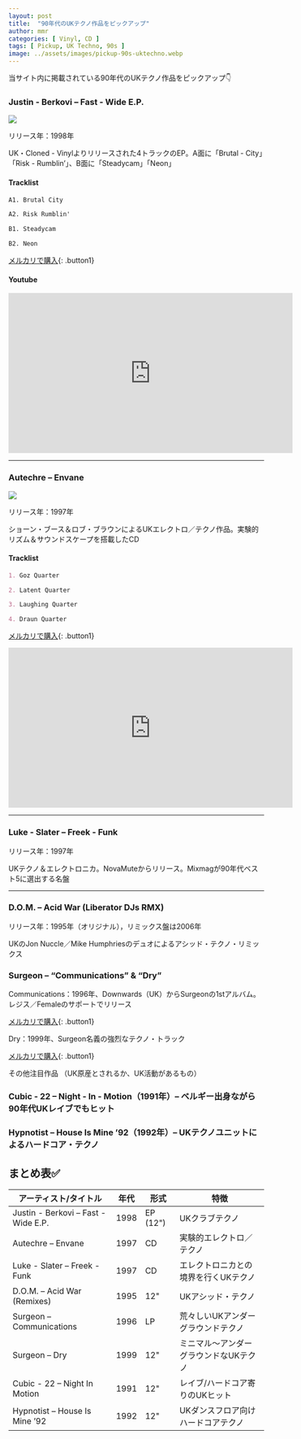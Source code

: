 ```yaml
---
layout: post
title:  "90年代のUKテクノ作品をピックアップ"
author: mmr
categories: [ Vinyl, CD ]
tags: [ Pickup, UK Techno, 90s ]
image: ../assets/images/pickup-90s-uktechno.webp
---
```


当サイト内に掲載されている90年代のUKテクノ作品をピックアップ👇

### Justin - Berkovi – Fast - Wide E.P.
<a href="https://jp.mercari.com/item/m73468913640?afid=6142608987"><img src="../assets/images/Justin%20Berkovi%20%E2%80%93%20Fast-%20Wide%20E.P.jpg"></a>

リリース年：1998年

UK・Cloned - Vinylよりリリースされた4トラックのEP。A面に「Brutal - City」「Risk - Rumblin’」、B面に「Steadycam」「Neon」

#### Tracklist
```md
A1. Brutal City

A2. Risk Rumblin'

B1. Steadycam

B2. Neon
```


[メルカリで購入](https://jp.mercari.com/item/m73468913640?afid=6142608987){: .button1}


#### Youtube
<iframe width="560" height="315" src="https://www.youtube.com/embed/raRKgT5VRTA?si=v5q8VH9ArbzfZiQ3" title="YouTube video player" frameborder="0" allow="accelerometer; autoplay; clipboard-write; encrypted-media; gyroscope; picture-in-picture; web-share" referrerpolicy="strict-origin-when-cross-origin" allowfullscreen=""></iframe>


<hr>

### Autechre – Envane
<a href="https://jp.mercari.com/item/m70361302879?afid=6142608987"><img src="../assets/images/Autechre%20%E2%80%93%20Envane.jpg"></a>

リリース年：1997年

ショーン・ブース＆ロブ・ブラウンによるUKエレクトロ／テクノ作品。実験的リズム＆サウンドスケープを搭載したCD

#### Tracklist
```md
1. Goz Quarter

2. Latent Quarter

3. Laughing Quarter

4. Draun Quarter
```

[メルカリで購入](https://jp.mercari.com/item/m70361302879?afid=6142608987){: .button1}

<iframe width="560" height="315" src="https://www.youtube.com/embed/K-og9vy8UE4?si=zbF37a-X46jSEK-1" title="YouTube video player" frameborder="0" allow="accelerometer; autoplay; clipboard-write; encrypted-media; gyroscope; picture-in-picture; web-share" referrerpolicy="strict-origin-when-cross-origin" allowfullscreen></iframe>

<hr>


### Luke - Slater – Freek - Funk

リリース年：1997年

UKテクノ＆エレクトロニカ。NovaMuteからリリース。Mixmagが90年代ベスト5に選出する名盤



<hr>

### D.O.M. – Acid War (Liberator DJs RMX)
リリース年：1995年（オリジナル），リミックス盤は2006年

UKのJon Nuccle／Mike Humphriesのデュオによるアシッド・テクノ・リミックス


### Surgeon – “Communications” & “Dry”

Communications：1996年、Downwards（UK）からSurgeonの1stアルバム。レジス／Femaleのサポートでリリース

[メルカリで購入](https://jp.mercari.com/item/m27019476665?afid=6142608987){: .button1}

Dry：1999年、Surgeon名義の強烈なテクノ・トラック

[メルカリで購入](https://jp.mercari.com/item/m27019476665?afid=6142608987){: .button1}

その他注目作品
（UK原産とされるか、UK活動があるもの）

### Cubic - 22 – Night - In - Motion（1991年）– ベルギー出身ながら90年代UKレイブでもヒット

### Hypnotist – House Is Mine ’92（1992年）– UKテクノユニットによるハードコア・テクノ


## まとめ表✅


| アーティスト/タイトル | 年代 | 形式 | 特徴 |
|-------------------------- | --------- | ------- | -----------
|Justin - Berkovi – Fast - Wide E.P.| 1998  | EP (12")  | UKクラブテクノ |   
|Autechre – Envane | 1997 | CD    | 実験的エレクトロ／テクノ |
|Luke - Slater – Freek - Funk | 1997 | CD | エレクトロニカとの境界を行くUKテクノ |
|D.O.M. – Acid War (Remixes) | 1995 | 12" | UKアシッド・テクノ |
|Surgeon – Communications | 1996 | LP | 荒々しいUKアンダーグラウンドテクノ |
|Surgeon – Dry | 1999 | 12" | ミニマル～アンダーグラウンドなUKテクノ |
|Cubic - 22 – Night In Motion | 1991 | 12" | レイブ/ハードコア寄りのUKヒット |
|Hypnotist – House Is Mine ’92 | 1992 | 12" | UKダンスフロア向けハードコアテクノ |




